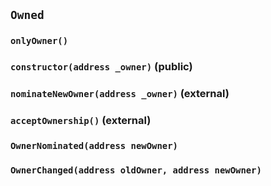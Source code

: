 ## `Owned`

### `onlyOwner()`

### `constructor(address _owner)` (public)

### `nominateNewOwner(address _owner)` (external)

### `acceptOwnership()` (external)

### `OwnerNominated(address newOwner)`

### `OwnerChanged(address oldOwner, address newOwner)`
